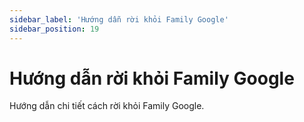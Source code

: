 ```yaml
---
sidebar_label: 'Hướng dẫn rời khỏi Family Google'
sidebar_position: 19
---
```


# Hướng dẫn rời khỏi Family Google

Hướng dẫn chi tiết cách rời khỏi Family Google.
